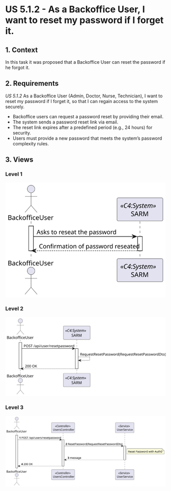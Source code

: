 # US 5.1.2 - As a Backoffice User, I want to reset my password if I forget it.

## 1. Context

In this task it was proposed that a Backoffice User can reset the password if he forgot it.

## 2. Requirements

*US 5.1.2* As a Backoffice User (Admin, Doctor, Nurse, Technician), I want to reset my password if I forget it, so that I can regain access to the system securely.

 - Backoffice users can request a password reset by providing their email.
 - The system sends a password reset link via email.
 - The reset link expires after a predefined period (e.g., 24 hours) for security.
 - Users must provide a new password that meets the system’s password complexity rules.

## 3. Views

### Level 1

![Process view level 1](views/level1/process-view.svg "A process view level 1")

### Level 2

![Process view level 2](views/level2/process-view.svg "A process view level 2")

### Level 3

![Process view level 3](views/level3/process-view.svg "A process view level 3")


